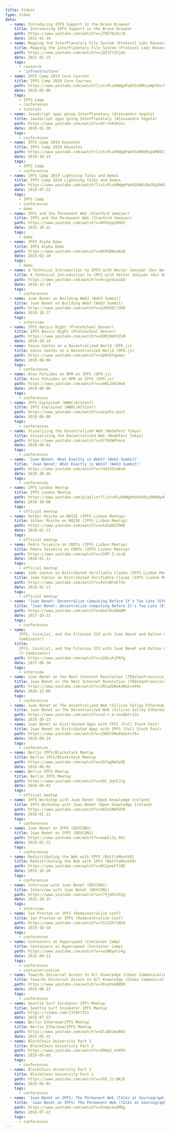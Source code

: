 ```yaml
---
title: Videos
type: Video
data:
  - name: Introducing IPFS Support in the Brave Browser
    title: Introducing IPFS Support in the Brave Browser
    path: https://www.youtube.com/watch?v=jTDkTQiKzJA
    date: 2021-01-19
  - name: Mapping the InterPlanetary File System (Protocol Labs Research Series)
    title: Mapping the InterPlanetary File System (Protocol Labs Research Series)
    path: https://www.youtube.com/watch?v=jQI37Y25jwk
    date: 2021-01-15
    tags:
      - research
      - 'infrastructure'
  - name: IPFS Camp 2019 Core Courses
    title: IPFS Camp 2019 Core Courses
    path: https://www.youtube.com/watch?list=PLuhRWgmPaHtSsHMhjeWpfOzr8tonPaePu&v=Y_-TWTmF_1I
    date: 2020-05-06
    tags:
      - IPFS Camp
      - conferences
      - tutorial
  - name: JavaScript apps going InterPlanetary (Alessandro Segala)
    title: JavaScript apps going InterPlanetary (Alessandro Segala)
    path: https://www.youtube.com/watch?v=OY-YnkVHJcc
    date: 2020-01-20
    tags:
      - conferences
  - name: IPFS Camp 2019 Keynotes
    title: IPFS Camp 2019 Keynotes
    path: https://www.youtube.com/watch?list=PLuhRWgmPaHtSkKM3Rzp4MQ0Z1nf5Kq0tl&v=gUE5vhZoavQ
    date: 2019-10-15
    tags:
      - IPFS Camp
      - conferences
  - name: IPFS Camp 2019 Lightning Talks and Demos
    title: IPFS Camp 2019 Lightning Talks and Demos
    path: https://www.youtube.com/watch?list=PLuhRWgmPaHtQVNQcBaCKg5kKhfOBv45Jb&v=nvO1MMRxu1Q
    date: 2019-07-22
    tags:
      - IPFS Camp
      - conferences
      - demo
  - name: IPFS and the Permanent Web (Stanford Seminar)
    title: IPFS and the Permanent Web (Stanford Seminar)
    path: https://www.youtube.com/watch?v=HUVmypx9HGI
    date: 2015-10-22
    tags:
      - demo
  - name: IPFS Alpha Demo
    title: IPFS Alpha Demo
    path: https://www.youtube.com/watch?v=8CMxDNuuAiQ
    date: 2015-02-20
    tags:
      - demo
  - name: A Technical Introduction to IPFS with Héctor Sanjuán (Our Networks 2019)
    title: A Technical Introduction to IPFS with Héctor Sanjuán (Our Networks 2019)
    path: https://www.youtube.com/watch?v=hnigvVuoaIA
    date: 2019-12-19
    tags:
      - conferences
  - name: Juan Benet on Building Web3 (Web3 Summit)
    title: Juan Benet on Building Web3 (Web3 Summit)
    path: https://www.youtube.com/watch?v=pJOG5Ql7ZD0
    date: 2019-10-17
    tags:
      - interview
  - name: IPFS Basics Night (ProtoSchool Denver)
    title: IPFS Basics Night (ProtoSchool Denver)
    path: https://www.youtube.com/watch?v=D3MjB45YZsM
    date: 2019-10-16
  - name: Vasco Santos on a Decentralized World (OPO.js)
    title: Vasco Santos on a Decentralized World (OPO.js)
    path: https://www.youtube.com/watch?v=5pHl67qomec
    date: 2019-08-06
    tags:
      - conferences
  - name: Alex Potsides on NPM on IPFS (OPO.js)
    title: Alex Potsides on NPM on IPFS (OPO.js)
    path: https://www.youtube.com/watch?v=umNL2VkIHe8
    date: 2019-08-06
    tags:
      - conferences
  - name: IPFS Explained (WWDC/AltConf)
    title: IPFS Explained (WWDC/AltConf)
    path: https://www.youtube.com/watch?v=a1qVSs-poLY
    date: 2019-06-08
    tags:
      - conferences
  - name: Visualizing the Decentralized Web (NodeFest Tokyo)
    title: Visualizing the Decentralized Web (NodeFest Tokyo)
    path: https://www.youtube.com/watch?v=3Y76XWFhoco
    date: 2019-06-01
    tags:
      - conferences
  - name: 'Juan Benet: What Exactly is Web3? (Web3 Summit)'
    title: 'Juan Benet: What Exactly is Web3? (Web3 Summit)'
    path: https://www.youtube.com/watch?v=l44z35vabvA
    date: 2018-10-26
    tags:
      - conferences
  - name: IPFS London Meetup
    title: IPFS London Meetup
    path: https://www.youtube.com/playlist?list=PLuhRWgmPaHtRdiy0HKNy4UZ4dKVUVL_KG
    date: 2018-10-08
    tags:
      - official meetup
  - name: Volker Mische on NOISE (IPFS Lisbon Meetup)
    title: Volker Mische on NOISE (IPFS Lisbon Meetup)
    path: https://www.youtube.com/watch?v=wldudAZTM4E
    date: 2018-01-11
    tags:
      - official meetup
  - name: Pedro Teixeira on CRDTs (IPFS Lisbon Meetup)
    title: Pedro Teixeira on CRDTs (IPFS Lisbon Meetup)
    path: https://www.youtube.com/watch?v=2VOF-Z-nLnQ
    date: 2018-01-11
    tags:
      - official meetup
  - name: João Santos on Distributed Verifiable Claims (IPFS Lisbon Meetup)
    title: João Santos on Distributed Verifiable Claims (IPFS Lisbon Meetup)
    path: https://www.youtube.com/watch?v=4oIvWldzT4o
    date: 2018-01-11
    tags:
      - official meetup
  - name: "Juan Benet: Decentralize Computing Before It's Too Late (EtherealSF)"
    title: "Juan Benet: Decentralize Computing Before It's Too Late (EtherealSF)"
    path: https://www.youtube.com/watch?v=Uo4rOvh8mDM
    date: 2017-10-31
    tags:
      - conferences
  - name:
      IPFS, CoinList, and the Filecoin ICO with Juan Benet and Dalton Caldwell (Y
      Combinator)
    title:
      IPFS, CoinList, and the Filecoin ICO with Juan Benet and Dalton Caldwell
      (Y Combinator)
    path: https://www.youtube.com/watch?v=iUVLuXjPAfg
    date: 2017-06-30
    tags:
      - interview
  - name: Juan Benet on the Next Internet Revolution (TEDxSanFrancisco)
    title: Juan Benet on the Next Internet Revolution (TEDxSanFrancisco)
    path: https://www.youtube.com/watch?v=2RCwZDRwk48&t=449s
    date: 2016-12-08
    tags:
      - conferences
  - name: Juan Benet on The Decentralized Web (Silicon Valley Ethereum Meetup)
    title: Juan Benet on The Decentralized Web (Silicon Valley Ethereum Meetup)
    path: https://www.youtube.com/watch?v=cU-n_m-snxQ&t=12s
    date: 2016-10-23
  - name: Juan Benet on Distributed Apps with IPFS (Full Stack Fest)
    title: Juan Benet on Distributed Apps with IPFS (Full Stack Fest)
    path: https://www.youtube.com/watch?v=jONZtXMu03w&t=76s
    date: 2016-09-14
    tags:
      - conferences
  - name: Berlin IPFS/Blockstack Meetup
    title: Berlin IPFS/Blockstack Meetup
    path: https://www.youtube.com/watch?v=CAfagNmIeOE
    date: 2016-06-02
  - name: Berlin IPFS Meetup
    title: Berlin IPFS Meetup
    path: https://www.youtube.com/watch?v=UOC_QqtEJtg
    date: 2016-04-02
    tags:
      - official meetup
  - name: IPFS Workshop with Juan Benet (Open Knowledge Ireland)
    title: IPFS Workshop with Juan Benet (Open Knowledge Ireland)
    path: https://www.youtube.com/watch?v=S65z5NHfUT0
    date: 2016-01-21
    tags:
      - conferences
  - name: Juan Benet on IFPS (DEVCON1)
    title: Juan Benet on IFPS (DEVCON1)
    path: https://www.youtube.com/watch?v=ewpIi1y_KDc
    date: 2016-01-15
    tags:
      - conferences
  - name: Redistributing the Web with IPFS (BattleMeshV8)
    title: Redistributing the Web with IPFS (BattleMeshV8)
    path: https://www.youtube.com/watch?v=KGIyneFfiRE
    date: 2015-10-26
    tags:
      - conferences
  - name: Interview with Juan Benet (DEVCON1)
    title: Interview with Juan Benet (DEVCON1)
    path: https://www.youtube.com/watch?v=t7VjUKCdfpg
    date: 2015-10-15
    tags:
      - interview
  - name: Ian Preston on IPFS (Redecentralize Conf)
    title: Ian Preston on IPFS (Redecentralize Conf)
    path: https://www.youtube.com/watch?v=TiCUIh7tNtU
    date: 2015-10-18
    tags:
      - conferences
  - name: Containers at Hyperspeed (Container Camp)
    title: Containers at Hyperspeed (Container Camp)
    path: https://www.youtube.com/watch?v=vaIWRyotz4g
    date: 2015-09-11
    tags:
      - conferences
      - containerization
  - name: Towards Universal Access to All Knowledge (Chaos Communication Camp)
    title: Towards Universal Access to All Knowledge (Chaos Communication Camp)
    path: https://www.youtube.com/watch?v=lKvoVxUQKD0
    date: 2015-08-13
    tags:
      - conferences
  - name: Seattle Surf Incubator IPFS Meetup
    title: Seattle Surf Incubator IPFS Meetup
    path: https://vimeo.com/137657331
    date: 2015-07-23
  - name: Berlin Ethereum/IPFS Meetup
    title: Berlin Ethereum/IPFS Meetup
    path: https://www.youtube.com/watch?v=QlsBU2moRK4
    date: 2015-05-22
  - name: BlockChain University Part 2
    title: BlockChain University Part 2
    path: https://www.youtube.com/watch?v=999q3_htKPU
    date: 2015-05-05
    tags:
      - conferences
  - name: BlockChain University Part 1
    title: BlockChain University Part 1
    path: https://www.youtube.com/watch?v=JhE_J1-BKJE
    date: 2015-05-05
    tags:
      - conferences
  - name: 'Juan Benet on IPFS: The Permanent Web (Talks at Sourcegraph 003)'
    title: 'Juan Benet on IPFS: The Permanent Web (Talks at Sourcegraph 003)'
    path: https://www.youtube.com/watch?v=Fa4pckodM9g
    date: 2014-07-22
    tags:
      - conferences
---
```

